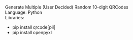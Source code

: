 Generate Multiple (User Decided) Random 10-digit QRCodes
<br>
Language: Python
<br>
Libraries:
  - pip install qrcode[pil]
  - pip install openpyxl
